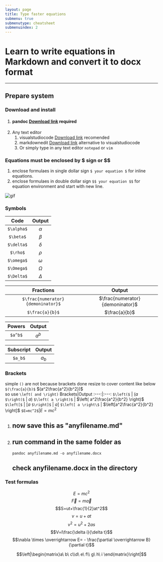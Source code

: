 ```yaml
---
layout: page
title: Type faster equations
submenu: true
submenutype: cheatsheet
submenuindex: 2
---
```

# Learn to write equations in Markdown and convert it to docx format
---
## Prepare system 
### Download and install
1. #### pandoc [Download link](https://pandoc.org/installing.html) required
2. Any text editor
   1. visualstudiocode [Download link](https://code.visualstudio.com/) recomended
   2. markdownedit [Download link](https://markdownedit.com/) alternative to visualstudiocode
   3. Or simply type in any text editor `notepad` or `vim`

### Equations must be enclosed by $ sign or $$ 

   1. enclose formulaes in single dollar sign `$ your equation $` for inline equations.
   2. enclose formulaes in double dollar sign `$$ your equation $$` for equation environment and start with new line.

![gif](https://i.imgur.com/SRALPxo.gif)

### Symbols

Code| Output
:---:|:---:
`$\alpha$`|$\alpha$
`$\beta$`|$\beta$
`$\delta$` | $\delta$  
`$\rho$` | $\rho$  
`$\omega$` | $\omega$  
`$\Omega$` | $\Omega$  
`$\Delta$` | $\Delta$  



Fractions|Output
:---:|:---:
`$\frac{numerator}{demoninator}$` | $\frac{numerator}{demoninator}$
`$\frac{a}{b}$` |$\frac{a}{b}$

Powers|Output
:---:|:---:
 `$a^b$` | $a^b$

Subscript|Output
:---:|:---:
`$a_b$` | $a_b$


### Brackets
simple `()` are not because brackets done resize to cover content like below
`$(\frac{a}{b)$` $(a^2\frac{a^2}{b^2})$  
so  use `\left( and \right)`
Brackets|Output
:---:|:---:
 `$\left($` | $\left( a \right.$
`$\right($` | $\left. a \right)$
`$\left( a \right)$` | $\left( a^2\frac{a^2}{b^2} \right)$   
`$\left[$` | $\left[ a \right.$
`$\right]$` | $\left. a \right]$
`$\left[ a \right\$` | $\left[a^2\frac{a^2}{b^2} \right]$
`$E=mc^2$`|$E=mc^2$



1. ##  now save this as "anyfilename.md" 
2. ## run command in the same folder as
   `pandoc anyfilename.md -o anyfilename.docx`

   ## check anyfilename.docx in the directory


### Test formulas

$$E=mc^2$$
$$\vec{F}=m\vec{a}$$
$$S=ut+\frac{1}{2}at^2$$
$$v=u+at$$
$$v^2=u^2+2as$$
$$V=l\frac{\delta i}{\delta t}$$
$$\nabla \times \overrightarrow E= - \frac{\partial \overrightarrow B}{\partial t}$$

$$$$

$$\left|\begin{matrix}a\ b\ c\\d\ e\ f\\ g\ h\ i \end{matrix}\right|$$